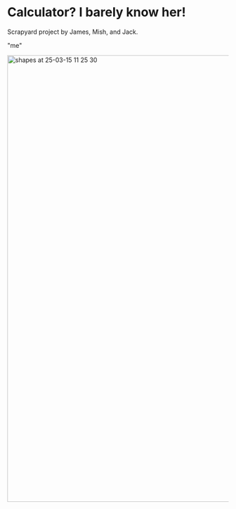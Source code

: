 # Calculator? I barely know her!

Scrapyard project by James, Mish, and Jack.

"me"

<img width="1015" alt="shapes at 25-03-15 11 25 30" src="https://github.com/user-attachments/assets/45c2745f-998b-4dfe-8e5b-41feff05945b" />
